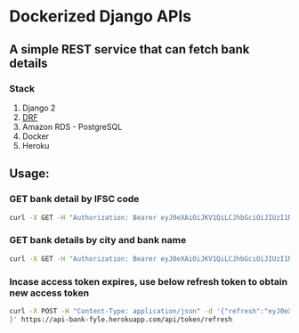# Dockerized Django APIs

## A simple REST service that can fetch bank details

### Stack
1. Django 2
2. [DRF](https://www.django-rest-framework.org/)
3. Amazon RDS - PostgreSQL
4. Docker
5. Heroku

## Usage:

### GET bank detail by IFSC code
```bash
curl -X GET -H "Authorization: Bearer eyJ0eXAiOiJKV1QiLCJhbGciOiJIUzI1NiJ9.eyJ0b2tlbl90eXBlIjoiYWNjZXNzIiwiZXhwIjoxNTYyMTI5Nzc4LCJqdGkiOiJmYWRhYTdjY2ExNWM0YzhiYWRiNzU4NDFlNTdiMDAwZiIsInVzZXJfaWQiOjF9.FQ68KvOV1KVWUN7ai1hbiMQ6wgl-75mRkCYg7gok9gE" https://api-bank-fyle.herokuapp.com/api/v1/bank_detail/ABHY0065001
```

### GET bank details by city and bank name
```bash
curl -X GET -H "Authorization: Bearer eyJ0eXAiOiJKV1QiLCJhbGciOiJIUzI1NiJ9.eyJ0b2tlbl90eXBlIjoiYWNjZXNzIiwiZXhwIjoxNTYyMTI5Nzc4LCJqdGkiOiJmYWRhYTdjY2ExNWM0YzhiYWRiNzU4NDFlNTdiMDAwZiIsInVzZXJfaWQiOjF9.FQ68KvOV1KVWUN7ai1hbiMQ6wgl-75mRkCYg7gok9gE" https://api-bank-fyle.herokuapp.com/api/v1/bank_branches?offset=0&limit=5&city=mumbai&bank_name=ABHYUDAYA%20COOPERATIVE%20BANK%20LIMITED
```

### Incase access token expires, use below refresh token to obtain new access token
```bash
curl -X POST -H "Content-Type: application/json" -d '{"refresh":"eyJ0eXAiOiJKV1QiLCJhbGciOiJIUzI1NiJ9.eyJ0b2tlbl90eXBlIjoicmVmcmVzaCIsImV4cCI6MTU2MjEyNzQyNywianRpIjoiMjg5MzA5NzZkNGFhNDQ5ODk0NzhiOGZmZWRmMmVhYzEiLCJ1c2VyX2lkIjoxfQ.41yNO52onINLsaUIZy75plNyE-54mx_3ke_78UIMt6Y"
}' https://api-bank-fyle.herokuapp.com/api/token/refresh
```